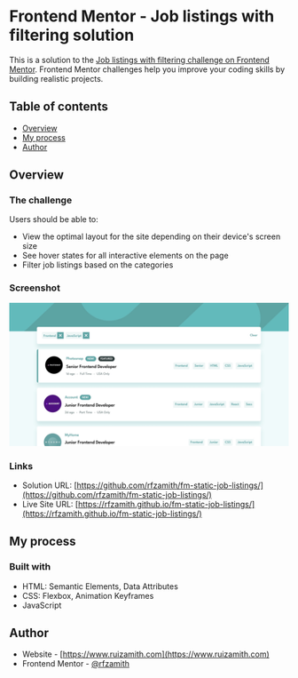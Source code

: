 # Frontend Mentor - Job listings with filtering solution

This is a solution to the [Job listings with filtering challenge on Frontend Mentor](https://www.frontendmentor.io/challenges/job-listings-with-filtering-ivstIPCt). Frontend Mentor challenges help you improve your coding skills by building realistic projects. 

## Table of contents

- [Overview](#overview)
  <!-- - [The challenge](#the-challenge)
  - [Screenshot](#screenshot) -->
  <!-- - [Links](#links) -->
- [My process](#my-process)
  <!-- - [Built with](#built-with) -->
  <!-- - [What I learned](#what-i-learned)
  - [Continued development](#continued-development)
  - [Useful resources](#useful-resources) -->
- [Author](#author)
<!-- - [Acknowledgments](#acknowledgments) -->

## Overview

### The challenge

Users should be able to:

- View the optimal layout for the site depending on their device's screen size
- See hover states for all interactive elements on the page
- Filter job listings based on the categories

### Screenshot

![](images/screenshot.jpg)

### Links

- Solution URL: [https://github.com/rfzamith/fm-static-job-listings/](https://github.com/rfzamith/fm-static-job-listings/)
- Live Site URL: [https://rfzamith.github.io/fm-static-job-listings/](https://rfzamith.github.io/fm-static-job-listings/)

## My process

### Built with

- HTML: Semantic Elements, Data Attributes
- CSS: Flexbox, Animation Keyframes
- JavaScript
<!-- 
### What I learned

Great opportunity to continue to expand my knowledge of CSS, JavaScript and DOM manipulation. This was a very enjoyable project, very challenging 

### Continued development

Use this section to outline areas that you want to continue focusing on in future projects. These could be concepts you're still not completely comfortable with or techniques you found useful that you want to refine and perfect. -->

## Author

- Website - [https://www.ruizamith.com](https://www.ruizamith.com)
- Frontend Mentor - [@rfzamith](https://www.frontendmentor.io/profile/rfzamith)